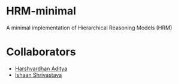 # HRM-minimal
A minimal implementation of Hierarchical Reasoning Models (HRM)

# Collaborators
- [Harshvardhan Aditya](https://github.com/harshvardhan2707)
- [Ishaan Shrivastava](https://github.com/shrivastava95)